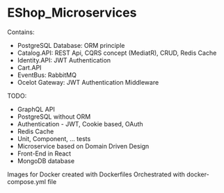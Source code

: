 # EShop_Microservices

Contains:
 - PostgreSQL Database: ORM principle
 - Catalog.API: REST Api, CQRS concept (MediatR), CRUD, Redis Cache
 - Identity.API: JWT Authentication
 - Cart.API
 - EventBus: RabbitMQ
 - Ocelot Gateway: JWT Authentication Middleware

TODO:
 - GraphQL API
 - PostgreSQL without ORM
 - Authentication - JWT, Cookie based, OAuth
 - Redis Cache
 - Unit, Component, ... tests
 - Microservice based on Domain Driven Design
 - Front-End in React
 - MongoDB database

Images for Docker created with Dockerfiles
Orchestrated with docker-compose.yml file
